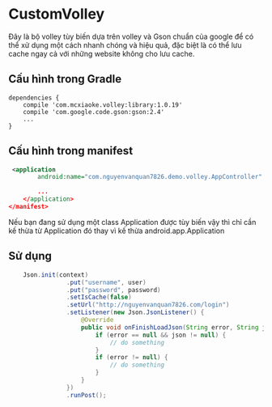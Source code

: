 # CustomVolley

Đây là bộ volley tùy biến dựa trên volley và Gson chuẩn của google để có thể xử dụng một cách nhanh chóng và hiệu quả, đặc biệt là có thể lưu cache ngay cả với những website không cho lưu cache.

## Cấu hình trong Gradle

    dependencies {
    	compile 'com.mcxiaoke.volley:library:1.0.19'
    	compile 'com.google.code.gson:gson:2.4'
    	...
    }

## Cấu hình trong manifest

```xml
 <application
        android:name="com.nguyenvanquan7826.demo.volley.AppController"

		...
	</application>
</manifest>
```
Nếu bạn đang sử dụng một class Application được tùy biến vậy thì chỉ cần kế thừa từ Application đó thay vì  kế thừa android.app.Application

## Sử dụng
```java
	Json.init(context)
                .put("username", user)
                .put("password", password)
                .setIsCache(false)
                .setUrl("http://nguyenvanquan7826.com/login")
                .setListener(new Json.JsonListener() {
                    @Override
                    public void onFinishLoadJson(String error, String json, String tag) {
                        if (error == null && json != null) {
                            // do something
                        }
                        if (error != null) {
                            // do something
                        }
                    }
                })
                .runPost();
